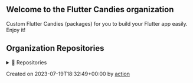 ## Welcome to the Flutter Candies organization

Custom Flutter Candies (packages) for you to build your Flutter app easily. Enjoy it!

## Organization Repositories

<details><summary>📖 Repositories</summary>

| Name | Description | Stars | Latest Commit |
| ---- | --- | ----------- | ------------- |
| [issue_template_yaml](https://github.com/flutter-fix-something/issue_template_yaml) | <no description> | 6 | 2023-02-17T07:14:09Z |
| [flutter_asset_generator](https://github.com/flutter-fix-something/flutter_asset_generator) | Generate an R file for mapping all assets. Supports preview of image. | 1 | 2023-04-19T08:56:51Z |
| [github.dart](https://github.com/flutter-fix-something/github.dart) | GitHub Client Library for Dart | 0 | 2019-10-18T08:49:27Z |
| [Test_Travis_CI](https://github.com/flutter-fix-something/Test_Travis_CI) | <no description> | 0 | 2020-01-19T08:44:17Z |
| [ff_annotation_route](https://github.com/flutter-fix-something/ff_annotation_route) | Provide route generator to create route map quickly by annotations. | 0 | 2020-04-08T00:51:04Z |
| [flutter_photo_manager](https://github.com/flutter-fix-something/flutter_photo_manager) | <no description> | 0 | 2021-10-18T09:26:59Z |
| [rebase-history](https://github.com/flutter-fix-something/rebase-history) | <no description> | 0 | 2020-04-15T03:19:52Z |
| [test_files](https://github.com/flutter-fix-something/test_files) | <no description> | 0 | 2020-04-29T07:06:56Z |
| [TestOutImageInPages](https://github.com/flutter-fix-something/TestOutImageInPages) | <no description> | 0 | 2020-07-13T02:34:19Z |
| [ffi_learn](https://github.com/flutter-fix-something/ffi_learn) | <no description> | 0 | 2020-12-03T04:28:29Z |
| [big_data_store](https://github.com/flutter-fix-something/big_data_store) | <no description> | 0 | 2020-12-02T09:21:56Z |
| [workflow_yml_template](https://github.com/flutter-fix-something/workflow_yml_template) | <no description> | 0 | 2023-02-12T05:28:57Z |
| [auto-label-action](https://github.com/flutter-fix-something/auto-label-action) | <no description> | 0 | 2023-02-20T05:46:53Z |
| [dio](https://github.com/flutter-fix-something/dio) | A powerful HTTP package for Dart/Flutter, which supports Global settings, Interceptors, FormData, Aborting and canceling a request, Files uploading and downloading, Requests timeout, Custom adapters, etc. | 0 | 2023-02-24T03:54:08Z |
| [ActionTestRepo1](https://github.com/flutter-fix-something/ActionTestRepo1) | 用来测试Action的功能 | 0 | 2023-02-24T09:08:05Z |
| [TestAction](https://github.com/flutter-fix-something/TestAction) | <no description> | 0 | 2023-03-13T12:11:10Z |
| [PubErrorReport](https://github.com/flutter-fix-something/PubErrorReport) | <no description> | 0 | 2023-03-31T12:01:58Z |
| [run-issue-as-shell](https://github.com/flutter-fix-something/run-issue-as-shell) | <no description> | 0 | 2023-04-04T06:50:46Z |


</details>

Created on 2023-07-19T18:32:49+00:00 by [action](https://github.com/CaiJingLong/action-org-repo-list.git)

